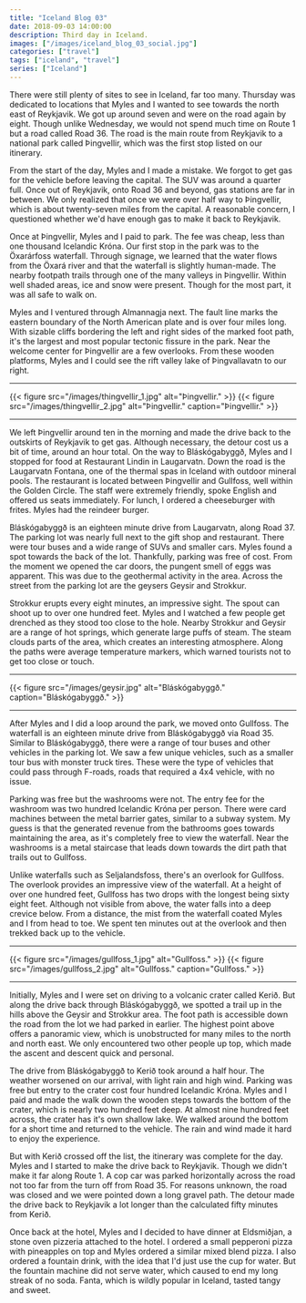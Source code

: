```yaml
---
title: "Iceland Blog 03"
date: 2018-09-03 14:00:00
description: Third day in Iceland.
images: ["/images/iceland_blog_03_social.jpg"]
categories: ["travel"]
tags: ["iceland", "travel"]
series: ["Iceland"]
---
```


There were still plenty of sites to see in Iceland, far too many. Thursday was dedicated to locations that Myles and I wanted to see towards the north east of Reykjavik. We got up around seven and were on the road again by eight. Though unlike Wednesday, we would not spend much time on Route 1 but a road called Road 36. The road is the main route from Reykjavik to a national park called Þingvellir, which was the first stop listed on our itinerary.

From the start of the day, Myles and I made a mistake. We forgot to get gas for the vehicle before leaving the capital. The SUV was around a quarter full. Once out of Reykjavik, onto Road 36 and beyond, gas stations are far in between. We only realized that once we were over half way to Þingvellir, which is about twenty-seven miles from the capital. A reasonable concern, I questioned whether we'd have enough gas to make it back to Reykjavik.

Once at Þingvellir, Myles and I paid to park. The fee was cheap, less than one thousand Icelandic Króna. Our first stop in the park was to the Öxarárfoss waterfall. Through signage, we learned that the water flows from the Öxará river and that the waterfall is slightly human-made. The nearby footpath trails through one of the many valleys in Þingvellir. Within well shaded areas, ice and snow were present. Though for the most part, it was all safe to walk on.

Myles and I ventured through Almannagja next. The fault line marks the eastern boundary of the North American plate and is over four miles long. With sizable cliffs bordering the left and right sides of the marked foot path, it's the largest and most popular tectonic fissure in the park. Near the welcome center for Þingvellir are a few overlooks. From these wooden platforms, Myles and I could see the rift valley lake of Þingvallavatn to our right.

---

{{< figure src="/images/thingvellir_1.jpg" alt="Þingvellir." >}}
{{< figure src="/images/thingvellir_2.jpg" alt="Þingvellir." caption="Þingvellir." >}}

---

We left Þingvellir around ten in the morning and made the drive back to the outskirts of Reykjavik to get gas. Although necessary, the detour cost us a bit of time, around an hour total. On the way to Bláskógabyggð, Myles and I stopped for food at Restaurant Lindin in Laugarvatn. Down the road is the Laugarvatn Fontana, one of the thermal spas in Iceland with outdoor mineral pools. The restaurant is located between Þingvellir and Gullfoss, well within the Golden Circle. The staff were extremely friendly, spoke English and offered us seats immediately. For lunch, I ordered a cheeseburger with frites. Myles had the reindeer burger.

Bláskógabyggð is an eighteen minute drive from Laugarvatn, along Road 37. The parking lot was nearly full next to the gift shop and restaurant. There were tour buses and a wide range of SUVs and smaller cars. Myles found a spot towards the back of the lot. Thankfully, parking was free of cost. From the moment we opened the car doors, the pungent smell of eggs was apparent. This was due to the geothermal activity in the area. Across the street from the parking lot are the geysers Geysir and Strokkur.

Strokkur erupts every eight minutes, an impressive sight. The spout can shoot up to over one hundred feet. Myles and I watched a few people get drenched as they stood too close to the hole. Nearby Strokkur and Geysir are a range of hot springs, which generate large puffs of steam. The steam clouds parts of the area, which creates an interesting atmosphere. Along the paths were average temperature markers, which warned tourists not to get too close or touch.

---

{{< figure src="/images/geysir.jpg" alt="Bláskógabyggð." caption="Bláskógabyggð." >}}

---

After Myles and I did a loop around the park, we moved onto Gullfoss. The waterfall is an eighteen minute drive from Bláskógabyggð via Road 35. Similar to Bláskógabyggð, there were a range of tour buses and other vehicles in the parking lot. We saw a few unique vehicles, such as a smaller tour bus with monster truck tires. These were the type of vehicles that could pass through F-roads, roads that required a 4x4 vehicle, with no issue.

Parking was free but the washrooms were not. The entry fee for the washroom was two hundred Icelandic Króna per person. There were card machines between the metal barrier gates, similar to a subway system. My guess is that the generated revenue from the bathrooms goes towards maintaining the area, as it's completely free to view the waterfall. Near the washrooms is a metal staircase that leads down towards the dirt path that trails out to Gullfoss.

Unlike waterfalls such as Seljalandsfoss, there's an overlook for Gullfoss. The overlook provides an impressive view of the waterfall. At a height of over one hundred feet, Gullfoss has two drops with the longest being sixty eight feet. Although not visible from above, the water falls into a deep crevice below. From a distance, the mist from the waterfall coated Myles and I from head to toe. We spent ten minutes out at the overlook and then trekked back up to the vehicle.

---

{{< figure src="/images/gullfoss_1.jpg" alt="Gullfoss." >}}
{{< figure src="/images/gullfoss_2.jpg" alt="Gullfoss." caption="Gullfoss." >}}

---

Initially, Myles and I were set on driving to a volcanic crater called Kerið. But along the drive back through Bláskógabyggð, we spotted a trail up in the hills above the Geysir and Strokkur area. The foot path is accessible down the road from the lot we had parked in earlier. The highest point above offers a panoramic view, which is unobstructed for many miles to the north and north east. We only encountered two other people up top, which made the ascent and descent quick and personal.

The drive from Bláskógabyggð to Kerið took around a half hour. The weather worsened on our arrival, with light rain and high wind. Parking was free but entry to the crater cost four hundred Icelandic Króna. Myles and I paid and made the walk down the wooden steps towards the bottom of the crater, which is nearly two hundred feet deep. At almost nine hundred feet across, the crater has it's own shallow lake. We walked around the bottom for a short time and returned to the vehicle. The rain and wind made it hard to enjoy the experience.

But with Kerið crossed off the list, the itinerary was complete for the day. Myles and I started to make the drive back to Reykjavik. Though we didn't make it far along Route 1. A cop car was parked horizontally across the road not too far from the turn off from Road 35. For reasons unknown, the road was closed and we were pointed down a long gravel path. The detour made the drive back to Reykjavik a lot longer than the calculated fifty minutes from Kerið.

Once back at the hotel, Myles and I decided to have dinner at Eldsmiðjan, a stone oven pizzeria attached to the hotel. I ordered a small pepperoni pizza with pineapples on top and Myles ordered a similar mixed blend pizza. I also ordered a fountain drink, with the idea that I'd just use the cup for water. But the fountain machine did not serve water, which caused to end my long streak of no soda. Fanta, which is wildly popular in Iceland, tasted tangy and sweet.
